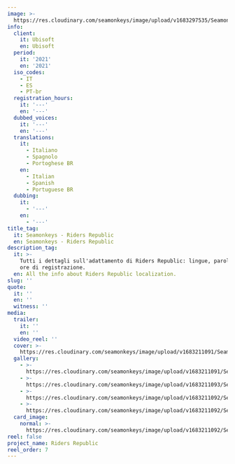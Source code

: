 ```yaml
---
image: >-
  https://res.cloudinary.com/seamonkeys/image/upload/v1683297535/Seamonkeys-website/meta/tag_image_riders_republic_f7qfyy.jpg
info:
  client:
    it: Ubisoft
    en: Ubisoft
  period:
    it: '2021'
    en: '2021'
  iso_codes:
    - IT
    - ES
    - PT-br
  registration_hours:
    it: '---'
    en: '---'
  dubbed_voices:
    it: '---'
    en: '---'
  translations:
    it:
      - Italiano
      - Spagnolo
      - Portoghese BR
    en:
      - Italian
      - Spanish
      - Portuguese BR
  dubbing:
    it:
      - '---'
    en:
      - '---'
title_tag:
  it: Seamonkeys - Riders Republic
  en: Seamonkeys - Riders Republic
description_tag:
  it: >-
    Tutti i dettagli sull'adattamento di Riders Republic: lingue, parole, voci,
    ore di registrazione.
  en: All the info about Riders Republic localization.
slug: ''
quote:
  it: ''
  en: ''
  witness: ''
media:
  trailer:
    it: ''
    en: ''
  video_reel: ''
  cover: >-
    https://res.cloudinary.com/seamonkeys/image/upload/v1683211091/Seamonkeys-website/cover/riders_republic_cover_xv24ju_ruxffa.jpg
  gallery:
    - >-
      https://res.cloudinary.com/seamonkeys/image/upload/v1683211091/Seamonkeys-website/gallery/riders_republic_gallery_1_iyjczs_czqamr.jpg
    - >-
      https://res.cloudinary.com/seamonkeys/image/upload/v1683211093/Seamonkeys-website/gallery/riders_republic_gallery_4_wd2cgx_fzjt6a.jpg
    - >-
      https://res.cloudinary.com/seamonkeys/image/upload/v1683211092/Seamonkeys-website/gallery/riders_republic_gallery_3_dqikzq_h1xay6.jpg
    - >-
      https://res.cloudinary.com/seamonkeys/image/upload/v1683211092/Seamonkeys-website/gallery/riders_republic_gallery_2_hhmi9q_gagkym.jpg
  card_image:
    normal: >-
      https://res.cloudinary.com/seamonkeys/image/upload/v1683211092/Seamonkeys-website/cards/RR_ka_20200910_945pm_CEST_1_ivjrs5_okiysf.jpg
reel: false
project_name: Riders Republic
reel_order: 7
---
```


